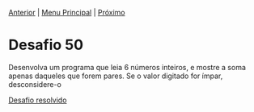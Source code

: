 [Anterior](Desafio049.md) | [Menu Principal](/README.md/) | [Próximo](Desafio051.md)  

# Desafio 50  
  
Desenvolva um programa que leia 6 números inteiros, e mostre a soma apenas daqueles que forem pares. Se o valor digitado for ímpar, desconsidere-o

[Desafio resolvido](/Desafios/desafio050.py/)